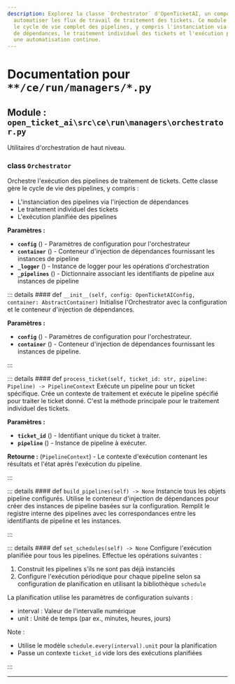 ```yaml
---
description: Explorez la classe `Orchestrator` d'OpenTicketAI, un composant essentiel pour
  automatiser les flux de travail de traitement des tickets. Ce module Python gère
  le cycle de vie complet des pipelines, y compris l'instanciation via l'injection
  de dépendances, le traitement individuel des tickets et l'exécution planifiée pour
  une automatisation continue.
---
```

# Documentation pour `**/ce/run/managers/*.py`

## Module : `open_ticket_ai\src\ce\run\managers\orchestrator.py`

Utilitaires d'orchestration de haut niveau.

### <span style='text-info'>class</span> `Orchestrator`

Orchestre l'exécution des pipelines de traitement de tickets.
Cette classe gère le cycle de vie des pipelines, y compris :
- L'instanciation des pipelines via l'injection de dépendances
- Le traitement individuel des tickets
- L'exécution planifiée des pipelines

**Paramètres :**

- **`config`** () - Paramètres de configuration pour l'orchestrateur
- **`container`** () - Conteneur d'injection de dépendances fournissant les instances de pipeline
- **`_logger`** () - Instance de logger pour les opérations d'orchestration
- **`_pipelines`** () - Dictionnaire associant les identifiants de pipeline aux instances de pipeline


::: details #### <Badge type="info" text="méthode"/> <span class='text-warning'>def</span> `__init__(self, config: OpenTicketAIConfig, container: AbstractContainer)`
Initialise l'Orchestrator avec la configuration et le conteneur d'injection de dépendances.

**Paramètres :**

- **`config`** () - Paramètres de configuration pour l'orchestrateur.
- **`container`** () - Conteneur d'injection de dépendances fournissant les instances de pipeline.

:::


::: details #### <Badge type="info" text="méthode"/> <span class='text-warning'>def</span> `process_ticket(self, ticket_id: str, pipeline: Pipeline) -> PipelineContext`
Exécute un pipeline pour un ticket spécifique.
Crée un contexte de traitement et exécute le pipeline spécifié pour traiter
le ticket donné. C'est la méthode principale pour le traitement individuel des tickets.

**Paramètres :**

- **`ticket_id`** () - Identifiant unique du ticket à traiter.
- **`pipeline`** () - Instance de pipeline à exécuter.

**Retourne :** (`PipelineContext`) - Le contexte d'exécution contenant les résultats et l'état
après l'exécution du pipeline.

:::


::: details #### <Badge type="info" text="méthode"/> <span class='text-warning'>def</span> `build_pipelines(self) -> None`
Instancie tous les objets pipeline configurés.
Utilise le conteneur d'injection de dépendances pour créer des instances de pipeline
basées sur la configuration. Remplit le registre interne des pipelines
avec les correspondances entre les identifiants de pipeline et les instances.

:::


::: details #### <Badge type="info" text="méthode"/> <span class='text-warning'>def</span> `set_schedules(self) -> None`
Configure l'exécution planifiée pour tous les pipelines.
Effectue les opérations suivantes :
1. Construit les pipelines s'ils ne sont pas déjà instanciés
2. Configure l'exécution périodique pour chaque pipeline selon sa
   configuration de planification en utilisant la bibliothèque `schedule`

La planification utilise les paramètres de configuration suivants :
- interval : Valeur de l'intervalle numérique
- unit : Unité de temps (par ex., minutes, heures, jours)

Note :
- Utilise le modèle `schedule.every(interval).unit` pour la planification
- Passe un contexte `ticket_id` vide lors des exécutions planifiées

:::


---